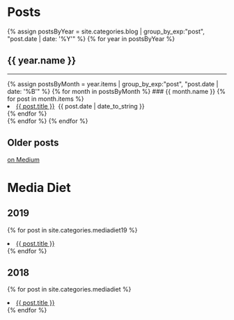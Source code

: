 # Posts

{% assign postsByYear = site.categories.blog | group_by_exp:"post", "post.date | date: '%Y'" %}
{% for year in postsByYear %}
## {{ year.name }}
<hr>
{% assign postsByMonth = year.items | group_by_exp:"post", "post.date | date: '%B'" %}
{% for month in postsByMonth %}
### {{ month.name }}
{% for post in month.items %}
<li><a href="{{ post.url }}">{{ post.title }}</a>
&nbsp;<span>{{ post.date | date_to_string }}</span></li>
{% endfor %}
<br />
{% endfor %}
{% endfor %}

## Older posts
[on Medium](https://medium.com/@brookshelley/)

# Media Diet

## 2019

{% for post in site.categories.mediadiet19 %}
<li>
<a href="{{ post.url }}">{{ post.title }}</a>
</li>
{% endfor %}

## 2018
{% for post in site.categories.mediadiet %}
<li>
<a href="{{ post.url }}">{{ post.title }}</a>
</li>
{% endfor %}
